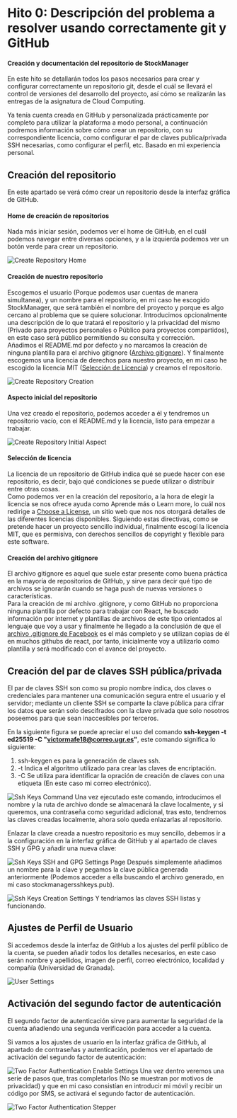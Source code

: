 # Hito 0: Descripción del problema a resolver usando correctamente git y GitHub
#### Creación y documentación del repositorio de StockManager
En este hito se detallarán todos los pasos necesarios para crear y configurar correctamente un repositorio git, desde el cuál se llevará el control de versiones del desarrollo del proyecto, así cómo se realizarán las entregas de la asignatura de Cloud Computing.  

Ya tenía cuenta creada en GitHub y personalizada prácticamente por completo para utilizar la plataforma a modo personal, a continuación podremos información sobre cómo crear un repositorio, con su correspondiente licencia, como configurar el par de claves publica/privada SSH necesarias, como configurar el perfil, etc. Basado en mi experiencia personal.
## Creación del repositorio
En este apartado se verá cómo crear un repositorio desde la interfaz gráfica de GitHub.
#### Home de creación de repositorios
Nada más iniciar sesión, podemos ver el home de GitHub, en el cuál podemos navegar entre diversas opciones, y a la izquierda podemos ver un botón verde para crear un repositorio.  

![Create Repository Home](/assets/hito0/CreateRepositoryHome.png)
#### Creación de nuestro repositorio
Escogemos el usuario (Porque podemos usar cuentas de manera simultanea), y un nombre para el repositorio, en mi caso he escogido StockManager, que será también el nombre del proyecto y porque es algo cercano al problema que se quiere solucionar. Introducimos opcionalmente una descripción de lo que tratará el repositorio y la privacidad del mismo (Privado para proyectos personales o Público para proyectos compartidos), en este caso será público permitiendo su consulta y corrección.  
Añadimos el README.md por defecto y no marcamos la creación de ninguna plantilla para el archivo gitignore ([Archivo gitignore](#item2)). 
Y finalmente escogemos una licencia de derechos para nuestro proyecto, en mi caso he escogido la licencia MIT ([Selección de Licencia](#item1)) y creamos el repositorio.

![Create Repository Creation](/assets/hito0/CreateRepositoryCreation.png)
#### Aspecto inicial del repositorio
Una vez creado el repositorio, podemos acceder a él y tendremos un repositorio vacío, con el README.md y la licencia, listo para empezar a trabajar.

![Create Repository Initial Aspect](/assets/hito0/CreateRepositoryInitialAspect.png)
#### Selección de licencia <a name="item1"></a>
La licencia de un repositorio de GitHub indica qué se puede hacer con ese repositorio, es decir, bajo qué condiciones se puede utilizar o distribuir entre otras cosas.  
Como podemos ver en la creación del repositorio, a la hora de elegir la licencia se nos ofrece ayuda como Aprende más o Learn more, lo cuál nos redirige a [Choose a License](https://choosealicense.com/), un sitio web que nos nos otorgará detalles de las diferentes licencias disponibles. Siguiendo estas directivas, como se pretende hacer un proyecto sencillo individual, finalmente escogí la licencia MIT, que es permisiva, con derechos sencillos de copyright y flexible para este software.
#### Creación del archivo gitignore <a name="item2"></a>
El archivo gitignore es aquel que suele estar presente como buena práctica en la mayoría de repositorios de GitHub, y sirve para decir qué tipo de archivos se ignorarán cuando se haga push de nuevas versiones o características.  
Para la creación de mi archivo .gitignore, y como GitHub no proporciona ninguna plantilla por defecto para trabajar con React, he buscado información por internet y plantillas de archivos de este tipo orientados al lenguaje que voy a usar y finalmente he llegado a la conclusión de que el [archivo .gitignore de Facebook](https://github.com/facebook/react/blob/main/.gitignore) es el más completo y se utilizan copias de él en muchos githubs de react, por tanto, inicialmente voy a utilizarlo como plantilla y será modificado con el avance del proyecto.

## Creación del par de claves SSH pública/privada
El par de claves SSH son como su propio nombre indica, dos claves o credenciales para mantener una comunicación segura entre el usuario y el servidor; mediante un cliente SSH se comparte la clave pública para cifrar los datos que serán solo descifrados con la clave privada que solo nosotros poseemos para que sean inaccesibles por terceros.  

En la siguiente figura se puede apreciar el uso del comando **ssh-keygen -t ed25519 -C "victormafe18@correo.ugr.es"**, este comando significa lo siguiente:
1. ssh-keygen es para la generación de claves ssh.
2. -t Indica el algoritmo utilizado para crear las claves de encriptación.
3. -C Se utiliza para identificar la opración de creación de claves con una etiqueta (En este caso mi correo electrónico).

![Ssh Keys Command](/assets/hito0/SshKeysCommand.png)
Una vez ejecutado este comando, introducimos el nombre y la ruta de archivo donde se almacenará la clave localmente, y si queremos, una contraseña como seguridad adicional, tras esto, tendremos las claves creadas localmente, ahora solo queda enlazarlas al repositorio.  

Enlazar la clave creada a nuestro repositorio es muy sencillo, debemos ir a la configuración en la interfaz gráfica de GitHub y al apartado de claves SSH y GPG y añadir una nueva clave:

![Ssh Keys SSH and GPG Settings Page](/assets/hito0/SshKeysAdd.png)
Después simplemente añadimos un nombre para la clave y pegamos la clave pública generada anteriormente (Podemos acceder a ella buscando el archivo generado, en mi caso stockmanagersshkeys.pub).

![Ssh Keys Creation Settings](/assets/hito0/SshKeysCreation.png)
Y tendríamos las claves SSH listas y funcionando.

## Ajustes de Perfil de Usuario
Si accedemos desde la interfaz de GitHub a los ajustes del perfil público de la cuenta, se pueden añadir todos los detalles necesarios, en este caso serán nombre y apellidos, imagen de perfil, correo electrónico, localidad y compañía (Universidad de Granada).

![User Settings](/assets/hito0/UserSettings.png)

## Activación del segundo factor de autenticación
El segundo factor de autenticación sirve para aumentar la seguridad de la cuenta añadiendo una segunda verificación para acceder a la cuenta.  

Si vamos a los ajustes de usuario en la interfaz gráfica de GitHub, al apartado de contraseñas y autenticación, podemos ver el apartado de activación del segundo factor de autenticación:

![Two Factor Authentication Enable Settings](/assets/hito0/TwoFactorAuthenticationEnable.png)
Una vez dentro veremos una serie de pasos que, tras completarlos (No se muestran por motivos de privacidad) y que en mi caso consistían en introducir mi móvil y recibir un código por SMS, se activará el segundo factor de autenticación.

![Two Factor Authentication Stepper](/assets/hito0/TwoFactorAuthenticationStepper.png)
